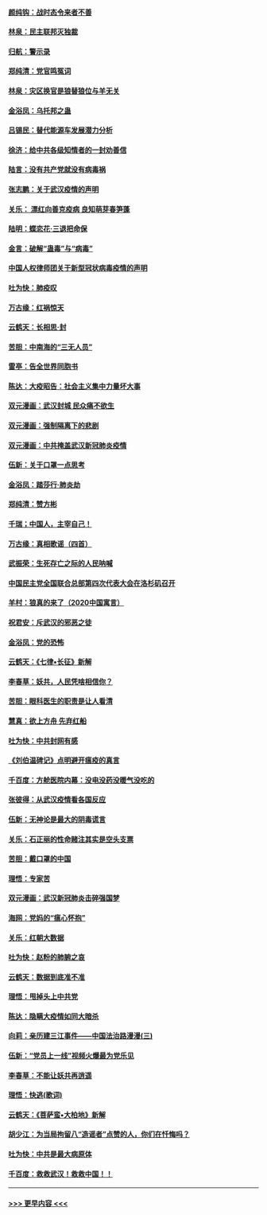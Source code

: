 #### [颜纯钩：战时态令来者不善](../pages/nsc993/n11872011.md?t=02161033) 
#### [林泉：民主联邦灭独裁](../pages/nsc993/n11870998.md?t=02161033) 
#### [归航：警示录](../pages/nsc993/n11870963.md?t=02161033) 
#### [郑纯清：党官鸣冤词](../pages/nsc993/n11870938.md?t=02161033) 
#### [林泉：灾区换官是狼替狼位与羊无关](../pages/nsc993/n11870896.md?t=02161033) 
#### [金浴凤：乌托邦之蛊](../pages/nsc993/n11870879.md?t=02161033) 
#### [吕锡民：替代能源车发展潜力分析](../pages/nsc993/n11870656.md?t=02161033) 
#### [徐济：给中共各级知情者的一封劝善信](../pages/nsc993/n11868561.md?t=02161033) 
#### [陆言：没有共产党就没有病毒祸](../pages/nsc993/n11868232.md?t=02161033) 
#### [张志鹏：关于武汉疫情的声明](../pages/nsc993/n11867182.md?t=02161033) 
#### [关乐： 漂红向善克疫病 良知萌芽春笋蓬](../pages/nsc993/n11865710.md?t=02161033) 
#### [陆明：蝶恋花‧三退把命保](../pages/nsc993/n11865673.md?t=02161033) 
#### [金言：破解“蛊毒”与“病毒”](../pages/nsc993/n11864103.md?t=02161033) 
#### [中国人权律师团关于新型冠状病毒疫情的声明](../pages/nsc993/n11864249.md?t=02161033) 
#### [吐为快：肺疫叹](../pages/nsc993/n11864027.md?t=02161033) 
#### [万古缘：红祸惊天](../pages/nsc993/n11864079.md?t=02161033) 
#### [云鹤天：长相思‧封](../pages/nsc993/n11864006.md?t=02161033) 
#### [苦胆：中南海的“三无人员”](../pages/nsc993/n11862997.md?t=02161033) 
#### [雷亭：告全世界同胞书](../pages/nsc993/n11862572.md?t=02161033) 
#### [陈达：大疫昭告：社会主义集中力量坏大事](../pages/nsc993/n11859419.md?t=02161033) 
#### [双元漫画：武汉封城 民众痛不欲生](../pages/nsc993/n11859287.md?t=02161033) 
#### [双元漫画：强制隔离下的悲剧](../pages/nsc993/n11859244.md?t=02161033) 
#### [双元漫画：中共掩盖武汉新冠肺炎疫情](../pages/nsc993/n11858249.md?t=02161033) 
#### [伍新：关于口罩一点思考](../pages/nsc993/n11859195.md?t=02161033) 
#### [金浴凤：踏莎行‧肺炎劫](../pages/nsc993/n11858227.md?t=02161033) 
#### [郑纯清：赞方彬](../pages/nsc993/n11856803.md?t=02161033) 
#### [千瑞；中国人，主宰自己！](../pages/nsc993/n11856793.md?t=02161033) 
#### [万古缘：真相歌谣（四首）](../pages/nsc993/n11856263.md?t=02161033) 
#### [武振荣：生死存亡之际的人民呐喊](../pages/nsc993/n11856256.md?t=02161033) 
#### [中国民主党全国联合总部第四次代表大会在洛杉矶召开](../pages/nsc993/n11856344.md?t=02161033) 
#### [羊村：狼真的来了（2020中国寓言）](../pages/nsc993/n11856229.md?t=02161033) 
#### [祝君安：斥武汉的邪恶之徒](../pages/nsc993/n11855861.md?t=02161033) 
#### [金浴凤：党的恐怖](../pages/nsc993/n11855849.md?t=02161033) 
#### [云鹤天：《七律▪长征》新解](../pages/nsc993/n11855479.md?t=02161033) 
#### [李春草：妖共，人民凭啥相信你？](../pages/nsc993/n11855196.md?t=02161033) 
#### [苦胆：眼科医生的职责是让人看清](../pages/nsc993/n11853840.md?t=02161033) 
#### [慧真：欲上方舟 先弃红船](../pages/nsc993/n11853483.md?t=02161033) 
#### [吐为快：中共封网有感](../pages/nsc993/n11852575.md?t=02161033) 
#### [《刘伯温碑记》点明避开瘟疫的真言](../pages/nsc993/n11852128.md?t=02161033) 
#### [千百度：方舱医院内幕：没电没药没暖气没吃的](../pages/nsc993/n11850211.md?t=02161033) 
#### [张彼得：从武汉疫情看各国反应](../pages/nsc993/n11850102.md?t=02161033) 
#### [伍新：无神论是最大的阴毒谎言](../pages/nsc993/n11846129.md?t=02161033) 
#### [关乐：石正丽的性命赌注其实是空头支票](../pages/nsc993/n11846109.md?t=02161033) 
#### [苦胆：戴口罩的中国](../pages/nsc993/n11845576.md?t=02161033) 
#### [理悟：专家苦](../pages/nsc993/n11845564.md?t=02161033) 
#### [双元漫画：武汉新冠肺炎击碎强国梦](../pages/nsc993/n11843320.md?t=02161033) 
#### [海网：党妈的“瘟心怀抱”](../pages/nsc993/n11840740.md?t=02161033) 
#### [关乐：红朝大数据](../pages/nsc993/n11840675.md?t=02161033) 
#### [吐为快：赵粉的肺腑之哀](../pages/nsc993/n11840618.md?t=02161033) 
#### [云鹤天：数据到底准不准](../pages/nsc993/n11840325.md?t=02161033) 
#### [理悟：甩掉头上中共党](../pages/nsc993/n11838826.md?t=02161033) 
#### [陈达：隐瞒大疫情如同大暗杀](../pages/nsc993/n11838771.md?t=02161033) 
#### [向莉：亲历建三江事件——中国法治路漫漫(三)](../pages/nsc993/n11831825.md?t=02161033) 
#### [伍新：“党员上一线”视频火爆最为党乐见](../pages/nsc993/n11838200.md?t=02161033) 
#### [李春草：不能让妖共再逍遥](../pages/nsc993/n11838102.md?t=02161033) 
#### [理悟：快逃(歌词)](../pages/nsc993/n11838083.md?t=02161033) 
#### [云鹤天：《菩萨蛮▪大柏地》新解](../pages/nsc993/n11838059.md?t=02161033) 
#### [胡少江：为当局拘留八“造谣者”点赞的人，你们在忏悔吗？](../pages/nsc993/n11836801.md?t=02161033) 
#### [吐为快：中共是最大病原体](../pages/nsc993/n11836748.md?t=02161033) 
#### [千百度：救救武汉！救救中国！！](../pages/nsc993/n11836145.md?t=02161033) 

----
#### [ >>> 更早内容 <<< ](../indexes/nsc993-earlier.md)
